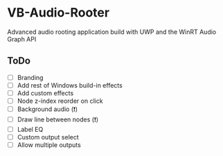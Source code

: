 # VB-Audio-Rooter
Advanced audio rooting application build with UWP and the WinRT Audio Graph API

## ToDo
 - [ ] Branding
 - [ ] Add rest of Windows build-in effects
 - [ ] Add custom effects
 - [ ] Node z-index reorder on click
 - [ ] Background audio (❗)
 - [ ] Draw line between nodes (❗)
 - [ ] Label EQ
 - [ ] Custom output select
 - [ ] Allow multiple outputs

